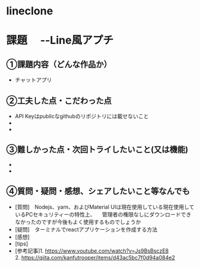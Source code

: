 # lineclone
# 課題　 --Line風アプチ

## ①課題内容（どんな作品か）
- チャットアプリ

## ②工夫した点・こだわった点
- API Keyはpublicなgithubのリポジトリには載せないこと
- 
- 

## ③難しかった点・次回トライしたいこと(又は機能)
- 
- 

## ④質問・疑問・感想、シェアしたいこと等なんでも
- [質問]　Nodejs、yarn、およびMaterial UIは現在使用している現在使用しているPCセキュリティーの特性上、
        　管理者の権限なしにダウンロードできなかったのですが今後もよく使用するものでしょうか
- [疑問]　ターミナルでreactアプリケーションを作成する方法
- [感想]　
- [tips]
- [参考記事]1. https://www.youtube.com/watch?v=Js9BsBsczE8
　　　　　　2. https://qiita.com/kanfutrooper/items/d43ac5bc7f0d94a084e2
